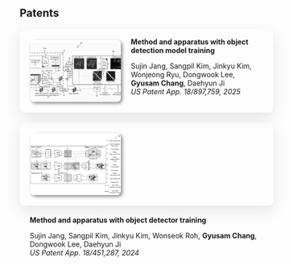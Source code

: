 ## Patents
<!-- 특허 1 -->
<div style="display: flex; align-items: flex-start; margin: 20px 0; padding: 16px; border-radius: 10px; box-shadow: 0 10px 30px rgba(0, 0, 0, 0.1);">
  <img src="./assets/img/cmdg_patent.png" 
       alt="patent image" 
       class="teaser img-fluid z-depth-1"
       style="width: 180px; height: 123px; border-radius: 8px; box-shadow: 3px 3px 6px #888; margin-top: 5px; margin-left: 5px; margin-bottom: 5px; object-fit: cover;">
  <div>
    <h4 class="col-sm-9" style="margin: 0; position: relative;padding-right: 15px;padding-left: 20px; font-weight: bolder;">Method and apparatus with object detection model training</h4>
    <p style="position: relative;padding-right: 15px;padding-left: 20px;">
      <autocolor>Sujin Jang, Sangpil Kim, Jinkyu Kim, Wonjeong Ryu, Dongwook Lee, <strong>Gyusam Chang</strong>, Daehyun Ji</autocolor><br>
      <autocolor><i>US Patent App. 18/897,759, 2025</i></autocolor>
    </p>
  </div>
</div>
<!-- 특허 2 -->
<div style="display: flex; align-items: flex-start; margin: 20px 0; padding: 16px; border-radius: 10px; box-shadow: 0 10px 30px rgba(0, 0, 0, 0.1);">
  <img src="./assets/img/cmda_patent.png" 
       alt="patent image" 
       class="teaser img-fluid z-depth-1"
       style="width: 180px; height: 123px; border-radius: 8px; box-shadow: 3px 3px 6px #888; margin-top: 5px; margin-left: 5px; margin-bottom: 5px; object-fit: cover;">
  </div>
  <div>
   <h4 class="col-sm-9" style="margin: 0; position: relative;padding-right: 15px;padding-left: 20px; font-weight: bolder;">Method and apparatus with object detector training</h4>
    <p style="position: relative;padding-right: 15px;padding-left: 20px;">
      <autocolor>Sujin Jang, Sangpil Kim, Jinkyu Kim, Wonseok Roh, <strong>Gyusam Chang</strong>, Dongwook Lee, Daehyun Ji</autocolor><br>
      <autocolor><i>US Patent App. 18/451,287, 2024</i></autocolor>
    </p>
  </div>
</div>
